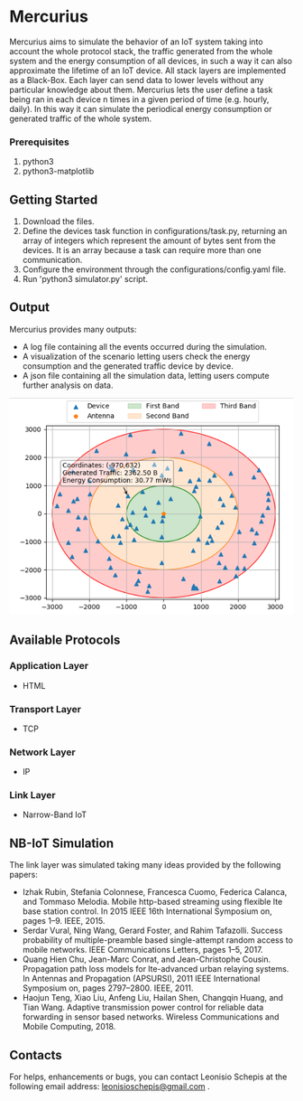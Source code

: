 # Mercurius

Mercurius aims to simulate the behavior of an IoT system taking into account the whole protocol stack, the traffic generated from the whole system and the energy
consumption of all devices, in such a way it can also approximate the lifetime of an IoT device. All stack layers are implemented as a Black-Box. Each layer can send data to lower levels without any particular knowledge about them. Mercurius lets the user define a task being ran in each device n times in a given period of time (e.g. hourly, daily). In this way it can simulate the periodical energy consumption or generated traffic of the whole system.

### Prerequisites

1) python3
2) python3-matplotlib

## Getting Started

1) Download the files.
2) Define the devices task function in configurations/task.py, returning an array of integers which represent the amount of bytes sent from the devices. It is an array because a task can require more than one communication.
3) Configure the environment through the configurations/config.yaml file.
4) Run 'python3 simulator.py' script.

## Output

Mercurius provides many outputs:
- A log file containing all the events occurred during the simulation.
- A visualization of the scenario letting users check the energy consumption and the generated traffic device by device.
- A json file containing all the simulation data, letting users compute further analysis on data.

![Scenario Example](https://raw.githubusercontent.com/leonisioschepis/Mercurius/master/scenario.png?token=AbfM8Nvrlr8DWl-3zDegH_gWAQ5JRs9Bks5cUF2VwA%3D%3D)

## Available Protocols 

### Application Layer
- HTML
### Transport Layer
- TCP
### Network Layer
- IP
### Link Layer
- Narrow-Band IoT

## NB-IoT Simulation
The link layer was simulated taking many ideas provided by the following papers:

- Izhak Rubin, Stefania Colonnese, Francesca Cuomo, Federica Calanca, and Tommaso Melodia. Mobile http-based streaming using flexible lte base station control. 
In 2015 IEEE 16th International Symposium on, pages 1–9. IEEE, 2015.
- Serdar Vural, Ning Wang, Gerard Foster, and Rahim Tafazolli. Success probability of multiple-preamble based single-attempt random access to mobile networks.
IEEE Communications Letters, pages 1–5, 2017.
- Quang Hien Chu, Jean-Marc Conrat, and Jean-Christophe Cousin. Propagation path loss models for lte-advanced urban relaying systems. 
In Antennas and Propagation (APSURSI), 2011 IEEE International Symposium on, pages 2797–2800. IEEE, 2011.
- Haojun Teng, Xiao Liu, Anfeng Liu, Hailan Shen, Changqin Huang, and Tian Wang. Adaptive transmission power control for reliable data forwarding in sensor based networks. Wireless Communications and Mobile Computing, 2018.

## Contacts
For helps, enhancements or bugs, you can contact Leonisio Schepis at the following email address: leonisioschepis@gmail.com .

